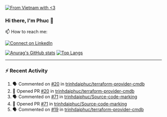 [![From Vietnam with <3](https://raw.githubusercontent.com/webuild-community/badge/master/svg/love.svg)](https://webuild.community)

### Hi there, I'm Phuc 👋

📫 How to reach me:

[![Connect on LinkedIn](https://img.shields.io/badge/--linkedin?label=LinkedIn&logo=LinkedIn&style=social)](https://www.linkedin.com/in/trinh-dai-phuc/)


[![Anurag's GitHub stats](https://phuc-github-readme-stats.vercel.app/api?username=trinhdaiphuc&count_private=true&show_icons=true&theme=synthwave)](https://github.com/anuraghazra/github-readme-stats)
[![Top Langs](https://phuc-github-readme-stats.vercel.app/api/top-langs/?username=trinhdaiphuc&theme=synthwave&show_icons=true&layout=compact&langs_count=8&hide=html,css,scss,less,handlebars,ejs)](https://github.com/anuraghazra/github-readme-stats)


---

### :zap: Recent Activity

<!--START_SECTION:activity-->
1. 🗣 Commented on [#20](https://github.com/trinhdaiphuc/terraform-provider-cmdb/pull/20#issuecomment-3396589862) in [trinhdaiphuc/terraform-provider-cmdb](https://github.com/trinhdaiphuc/terraform-provider-cmdb)
2. 💪 Opened PR [#20](undefined) in [trinhdaiphuc/terraform-provider-cmdb](https://github.com/trinhdaiphuc/terraform-provider-cmdb)
3. 🗣 Commented on [#71](https://github.com/trinhdaiphuc/Source-code-marking/pull/71#issuecomment-3380811415) in [trinhdaiphuc/Source-code-marking](https://github.com/trinhdaiphuc/Source-code-marking)
4. 💪 Opened PR [#71](undefined) in [trinhdaiphuc/Source-code-marking](https://github.com/trinhdaiphuc/Source-code-marking)
5. 🗣 Commented on [#19](https://github.com/trinhdaiphuc/terraform-provider-cmdb/pull/19#issuecomment-3370432047) in [trinhdaiphuc/terraform-provider-cmdb](https://github.com/trinhdaiphuc/terraform-provider-cmdb)
<!--END_SECTION:activity-->
